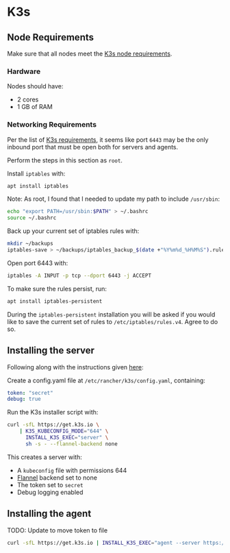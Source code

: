 # K3s

## Node Requirements

Make sure that all nodes meet the [K3s node requirements](https://docs.k3s.io/installation/requirements).

### Hardware

Nodes should have:
- 2 cores
- 1 GB of RAM

### Networking Requirements

Per the list of [K3s requirements](https://docs.k3s.io/installation/requirements?os=debian#networking),
it seems like port `6443` may be the only inbound port that must be open
both for servers and agents.

Perform the steps in this section as `root`.

Install `iptables` with:

```bash
apt install iptables
```

Note: As root, I found that I needed to update my path to include `/usr/sbin`:

```bash
echo "export PATH=/usr/sbin:$PATH" > ~/.bashrc
source ~/.bashrc
```

Back up your current set of iptables rules with:

```bash
mkdir ~/backups
iptables-save > ~/backups/iptables_backup_$(date +"%Y%m%d_%H%M%S").rules
```

Open port 6443 with:

```bash
iptables -A INPUT -p tcp --dport 6443 -j ACCEPT
```

To make sure the rules persist, run:

```bash
apt install iptables-persistent
```

During the `iptables-persistent` installation you will be asked if you would like to
save the current set of rules to `/etc/iptables/rules.v4`.
Agree to do so.

## Installing the server

Following along with the instructions given [here](https://docs.k3s.io/installation/configuration#putting-it-all-together):

Create a config.yaml file at `/etc/rancher/k3s/config.yaml`, containing:

```yaml
token: "secret"
debug: true
```

Run the K3s installer script with:

```bash
curl -sfL https://get.k3s.io \
    | K3S_KUBECONFIG_MODE="644" \
      INSTALL_K3S_EXEC="server" \
      sh -s - --flannel-backend none
```

This creates a server with:

- A `kubeconfig` file with permissions 644
- [Flannel](https://docs.k3s.io/installation/network-options#flannel-options) backend set to none
- The token set to `secret`
- Debug logging enabled

## Installing the agent

TODO: Update to move token to file

```bash
curl -sfL https://get.k3s.io | INSTALL_K3S_EXEC="agent --server https://k3s.example.com --token mypassword" sh -s -
```
